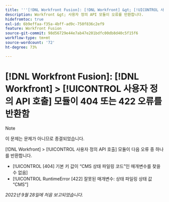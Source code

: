 ```yaml
---
title: '''[!DNL Workfront Fusion]: [!DNL Workfront] &gt; [!UICONTROL 사용자 정의 API 호출] 모듈이 404 또는 422 오류를 반환함'
description: Workfront &gt; 사용자 정의 API 모듈이 오류를 반환합니다.
hidefromtoc: true
exl-id: 6b9effaa-f35a-4bff-ad9c-750f836c2ef9
feature: Workfront Fusion
source-git-commit: 98d56729e44e7ab47e201bdfc00db8d40c5f15f6
workflow-type: tm+mt
source-wordcount: '72'
ht-degree: 73%

---
```


# [!DNL Workfront Fusion]: [!DNL Workfront] > [!UICONTROL 사용자 정의 API 호출] 모듈이 404 또는 422 오류를 반환함

>[!NOTE]
>
>이 문제는 문제가 아니므로 종결되었습니다.

[!DNL Workfront] > [!UICONTROL 사용자 정의 API 호출] 모듈이 다음 오류 중 하나를 반환합니다.

* [!UICONTROL [404] 기본 키 값이 “CMS 상태 파일링 코드”인 매개변수를 찾을 수 없음]
* [!UICONTROL RuntimeError [422] 잘못된 매개변수: 상태 파일링 상태 값 “CMS”]

_2022년 9월 28일에 처음 보고되었습니다._

